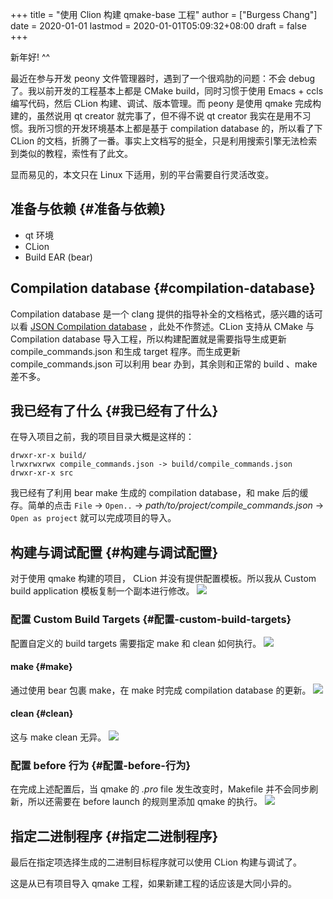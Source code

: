 +++
title = "使用 Clion 构建 qmake-base 工程"
author = ["Burgess Chang"]
date = 2020-01-01
lastmod = 2020-01-01T05:09:32+08:00
draft = false
+++

新年好! ^^

最近在参与开发 peony 文件管理器时，遇到了一个很鸡肋的问题：不会 debug 了。我以前开发的工程基本上都是 CMake build，同时习惯于使用 Emacs + ccls 编写代码，然后 CLion 构建、调试、版本管理。而 peony 是使用 qmake 完成构建的，虽然说用 qt creator 就完事了，但不得不说 qt creator 我实在是用不习惯。我所习惯的开发环境基本上都是基于 compilation database 的，所以看了下 CLion 的文档，折腾了一番。事实上文档写的挺全，只是利用搜索引擎无法检索到类似的教程，索性有了此文。

显而易见的，本文只在 Linux 下适用，别的平台需要自行灵活改变。


## 准备与依赖 {#准备与依赖}

-   qt 环境
-   CLion
-   Build EAR (bear)


## Compilation database {#compilation-database}

Compilation database 是一个 clang 提供的指导补全的文档格式，感兴趣的话可以看 [JSON Compilation database](https://clang.llvm.org/docs/JSONCompilationDatabase.html) ，此处不作赘述。CLion 支持从 CMake 与 Compilation database 导入工程，所以构建配置就是需要指导生成更新 compile\_commands.json 和生成 target 程序。而生成更新 compile\_commands.json 可以利用 bear 办到，其余则和正常的 build 、make 差不多。


## 我已经有了什么 {#我已经有了什么}

在导入项目之前，我的项目目录大概是这样的：

```nil
drwxr-xr-x build/
lrwxrwxrwx compile_commands.json -> build/compile_commands.json
drwxr-xr-x src
```

我已经有了利用 bear make 生成的 compilation database，和 make 后的缓存。简单的点击 `File` -> `Open..` -> _path/to/project/compile\_commands.json_ -> `Open as project` 就可以完成项目的导入。


## 构建与调试配置 {#构建与调试配置}

对于使用 qmake 构建的项目， CLion 并没有提供配置模板。所以我从 Custom build application 模板复制一个副本进行修改。
![](https://blog.ngcrl.org/media/how-to-develop-qmake-project-by-clion-1.png)


### 配置 Custom Build Targets {#配置-custom-build-targets}

配置自定义的 build targets 需要指定 make 和 clean 如何执行。
![](https://blog.ngcrl.org/media/how-to-develop-qmake-project-by-clion-2.png)


#### make {#make}

通过使用 bear 包裹 make，在 make 时完成 compilation database 的更新。
![](https://blog.ngcrl.org/media/how-to-develop-qmake-project-by-clion-3.png)


#### clean {#clean}

这与 make clean 无异。
![](https://blog.ngcrl.org/media/how-to-develop-qmake-project-by-clion-4.png)


### 配置 before 行为 {#配置-before-行为}

在完成上述配置后，当 qmake 的 _.pro_ file 发生改变时，Makefile 并不会同步刷新，所以还需要在 before launch 的规则里添加 qmake 的执行。
![](https://blog.ngcrl.org/media/how-to-develop-qmake-project-by-clion-5.png)


## 指定二进制程序 {#指定二进制程序}

最后在指定项选择生成的二进制目标程序就可以使用 CLion 构建与调试了。

这是从已有项目导入 qmake 工程，如果新建工程的话应该是大同小异的。
